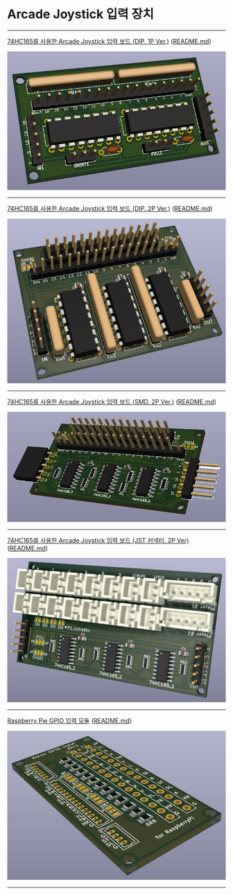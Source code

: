 # Arcade Joystick 입력 장치

---

[74HC165를 사용한 Arcade Joystick 입력 보드 (DIP. 1P Ver.)](joystick_74hc165_input_1p/)
([README.md](joystick_74hc165_input_1p/README.md))

![joystick-input (DIP Ver.)](joystick_74hc165_input_1p/images/sample_01.jpg)

---

[74HC165를 사용한 Arcade Joystick 입력 보드 (DIP. 2P Ver.)](joystick_74hc165_input/)
([README.md](joystick_74hc165_input/README.md))

![joystick-input (DIP Ver.)](joystick_74hc165_input/images/sample_01.jpg)

---

[74HC165를 사용한 Arcade Joystick 입력 보드 (SMD. 2P Ver.)](joystick_74hc165_input_smd/)
([README.md](joystick_74hc165_input_smd/README.md))

![joystick-input (SMD Ver.)](joystick_74hc165_input_smd/images/sample_01.jpg)

---

[74HC165를 사용한 Arcade Joystick 입력 보드 (JST 커넥터. 2P Ver)](joystick_74hc165_input_jst/)
([README.md](joystick_74hc165_input_jst/README.md))

![joystick-input (JST Ver.)](joystick_74hc165_input_jst/images/sample_01.jpg)

---

[Raspberry Pie GPIO 입력 모듈](joystick_gpio_input/)
([README.md](joystick_gpio_input/README.md))

![joystick_gpio_input](joystick_gpio_input/images/joystick_gpio_input.jpg)

---
